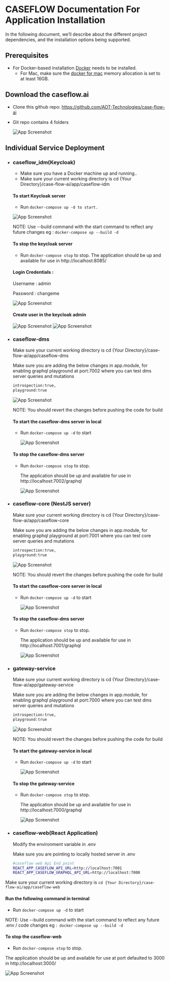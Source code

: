 

# CASEFLOW Documentation For Application Installation

In the following document, we’ll describe about the different project dependencies, and the installation options being supported.


## Prerequisites
- For Docker-based installation [Docker](https://www.docker.com/) needs to be installed.
    + For Mac, make sure the [docker for mac](https://docs.docker.com/desktop/get-started/#resources) memory allocation is set to at least 16GB.


## Download the caseflow.ai
- Clone this github repo: https://github.com/AOT-Technologies/case-flow-ai
- Git repo contains 4 folders 

    ![App Screenshot](https://github.com/AOT-Technologies/case-flow-ai/blob/staging/development/.images/folder-structure-caseflow.png)
        
    

## Individual Service Deployment
- ### caseflow_idm(Keycloak)
    - Make sure you have a Docker machine up and running.. 
    - Make sure your current working directory is cd {Your Directory}/case-flow-ai/app/caseflow-idm
    #### To start Keycloak server     
    - Run  `docker-compose up -d to start.`
    
     ![App Screenshot](https://github.com/AOT-Technologies/case-flow-ai/blob/staging/development/.images/keyclock.png)
    
    NOTE: Use --build command with the start command to reflect any future changes eg : `docker-compose up --build -d`

    #### To stop the keycloak server
    - Run `docker-compose stop` to stop.
    The application should be up and available for use in http://localhost:8085/

    #### Login Credentials :

    Username : admin 

    Password : changeme

    ![App Screenshot](https://github.com/AOT-Technologies/case-flow-ai/blob/staging/development/.images/kclogin.png)

    #### Create user in the keycloak admin 
    
    ![App Screenshot](https://github.com/AOT-Technologies/case-flow-ai/blob/staging/development/.images/adduser.png)
    ![App Screenshot](https://github.com/AOT-Technologies/case-flow-ai/blob/staging/development/.images/passwordset.png)
    

- ### caseflow-dms
    Make sure your current working directory is cd {Your Directory}/case-flow-ai/app/caseflow-dms
    
    Make sure you are adding the below changes in app.module, for enabling graphql playground at port:7002 where you can test dms server queries and mutations 
    
    ```sh
    introspection:true,
    playground:true
  ```
   
    
    ![App Screenshot](https://github.com/AOT-Technologies/case-flow-ai/blob/staging/dev/.images/caseflow-dms-setting.png)
    
    NOTE: You should revert the changes before pushing the code for build
    
   #### To start the caseflow-dms server in local
    - Run `docker-compose up -d` to start

        ![App Screenshot](https://github.com/AOT-Technologies/case-flow-ai/blob/staging/dev/.images/dms-docker-compose.png)
    #### To stop the caseflow-dms server
    - Run `docker-compose stop` to stop.    

        The application should be up and available for use in http://localhost:7002/graphql
   

        ![App Screenshot](https://github.com/AOT-Technologies/case-flow-ai/blob/staging/dev/.images/case-flow-dms-playground.png)
        
        
 
 
- ### caseflow-core (NestJS server)
    
    Make sure your current working directory is cd {Your Directory}/case-flow-ai/app/caseflow-core
    
    Make sure you are adding the below changes in app.module, for enabling graphql playground at port:7001 where you can test core server queries and mutations 
    
     ```sh
    introspection:true,
    playground:true
  ```
    
    ![App Screenshot](https://github.com/AOT-Technologies/case-flow-ai/blob/staging/dev/.images/caseflow-core-setting.png)
    
    NOTE: You should revert the changes before pushing the code for build
    
   #### To start the caseflow-core server in local
    - Run `docker-compose up -d` to start

        ![App Screenshot](https://github.com/AOT-Technologies/case-flow-ai/blob/staging/dev/.images/caseflow-core-docker-compose.png)
    #### To stop the caseflow-dms server
    - Run `docker-compose stop` to stop.    

        The application should be up and available for use in http://localhost:7001/graphql
   

        ![App Screenshot](https://github.com/AOT-Technologies/case-flow-ai/blob/staging/dev/.images/caseflow-core-7001-graphql.png)
        
        
   
   
- ### gateway-service

   
    Make sure your current working directory is cd {Your Directory}/case-flow-ai/app/gateway-service
    
    Make sure you are adding the below changes in app.module, for enabling graphql playground at port:7000 where you can test dms server queries and mutations 
    
     ```sh
    introspection:true,
    playground:true
  ```
    
    ![App Screenshot](https://github.com/AOT-Technologies/case-flow-ai/blob/staging/dev/.images/caseflow-gateway-setting.png)
    
    NOTE: You should revert the changes before pushing the code for build
    
   #### To start the gateway-service in local
    - Run `docker-compose up -d` to start

        ![App Screenshot](https://github.com/AOT-Technologies/case-flow-ai/blob/staging/dev/.images/casflow-gateway-service-docker-compose.png)
    #### To stop the gateway-service
    - Run `docker-compose stop` to stop.    

        The application should be up and available for use in http://localhost:7000/graphql
   

        ![App Screenshot](https://github.com/AOT-Technologies/case-flow-ai/blob/staging/dev/.images/caseflow-7000-playground.png)




- ### caseflow-web(React Application)

   Modify the environment variable in .env

   Make sure you are pointing to locally hosted server in .env

     ```sh  
    #caseflow web Api End point 
    REACT_APP_CASEFLOW_API_URL=http://localhost:7001
    REACT_APP_CASEFLOW_GRAPHQL_API_URL=http://localhost:7000    
  ``` 

Make sure your current working directory is `cd {Your Directory}/case-flow-ai/app/caseflow-web`

#### Run the following command in terminal


- Run `docker-compose up -d` to start

NOTE: Use --build command with the start command to reflect any future .env / code changes eg :` docker-compose up --build -d`

 #### To stop the caseflow-web
- Run `docker-compose stop` to stop. 




The application should be up and available for use at port defaulted to 3000 in http://localhost:3000/


![App Screenshot](https://github.com/AOT-Technologies/case-flow-ai/blob/staging/dev/.images/caseflow-web-starting-page.png)







    
